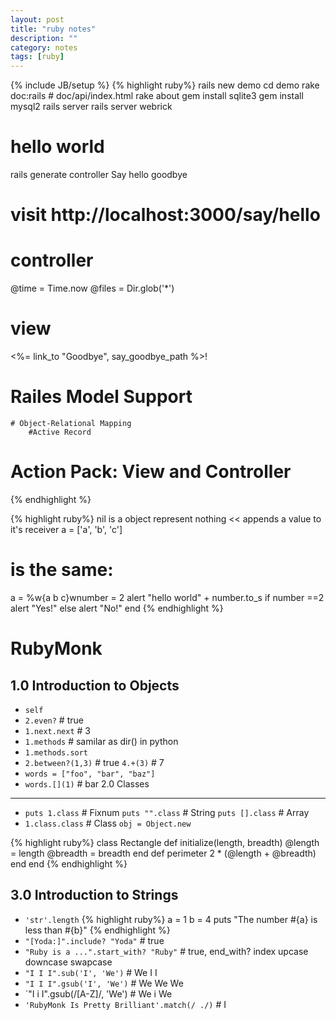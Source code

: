 ```yaml
---
layout: post
title: "ruby notes"
description: ""
category: notes
tags: [ruby]
---
```

{% include JB/setup %}
{% highlight ruby%}
rails new demo
cd demo
rake doc:rails  # doc/api/index.html
rake about
gem install sqlite3
gem install mysql2
rails server
rails server webrick

# hello world
rails generate controller Say hello goodbye
# visit http://localhost:3000/say/hello

# controller
@time = Time.now
@files = Dir.glob('*')
# view
<%= link_to "Goodbye",
    say_goodbye_path %>!

#  Railes Model Support
    # Object-Relational Mapping
        #Active Record
# Action Pack: View and Controller
{% endhighlight %}

{% highlight ruby%}
nil is a object represent nothing
<< appends a value to it's receiver
a = ['a', 'b', 'c']
# is the same:
a = %w{a b c}wnumber = 2
alert "hello world" + number.to_s
if number ==2
    alert "Yes!"
else
    alert "No!"
end
{% endhighlight %}

RubyMonk
========
1.0 Introduction to Objects
---------------------------
- `self`
- `2.even?` # true
- `1.next.next` # 3
- `1.methods` # samilar as dir() in python
- `1.methods.sort`
- `2.between?(1,3)` # true `4.+(3)` # 7
- `words = ["foo", "bar", "baz"]`
- `words.[](1)` # bar
2.0 Classes
-----------
- `puts 1.class` # Fixnum `puts "".class` # String `puts [].class` # Array
- `1.class.class` # Class `obj = Object.new`

{% highlight ruby%}
class Rectangle 
  def initialize(length, breadth)
    @length = length
    @breadth = breadth
  end
  def perimeter
    2 * (@length + @breadth)
  end
end
{% endhighlight %}

3.0 Introduction to Strings
---------------------------
- `'str'.length`
{% highlight ruby%}
a = 1 
b = 4
puts "The number #{a} is less than #{b}"
{% endhighlight %}
- `"[Yoda:]".include? "Yoda"` # true
- `"Ruby is a ...".start_with? "Ruby"` # true, end_with? index upcase downcase swapcase
- `"I I I".sub('I', 'We')` # We I I
- `"I I I".gsub('I', 'We')` # We We We
- `"I i I".gsub(/[A-Z]/, 'We') # We i We
- `'RubyMonk Is Pretty Brilliant'.match(/ ./)` # I